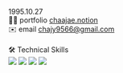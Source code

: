 
1995.10.27 <br>
🧑‍💻 portfolio <a href="https://chaajae.notion.site/chaajae/4135204de91f4cb98f72c4519571fd34" target="_blank">chaajae.notion</a>  
✉️ email chajy9566@gmail.com <br><br>
🛠  Technical Skills <br>
<img src="https://img.shields.io/badge/JAVA-007396?style=for-the-badge&logo=Java&logoColor=white">
<img src="https://img.shields.io/badge/Spring Boot-6DB33F?style=for-the-badge&logo=Spring Boot&logoColor=white"> 
<img src="https://img.shields.io/badge/MySQL-4479A1?style=for-the-badge&logo=mysql&logoColor=white"> 
<img src="https://img.shields.io/badge/Oracle-F80000?style=for-the-badge&logo=oracle&logoColor=white">
